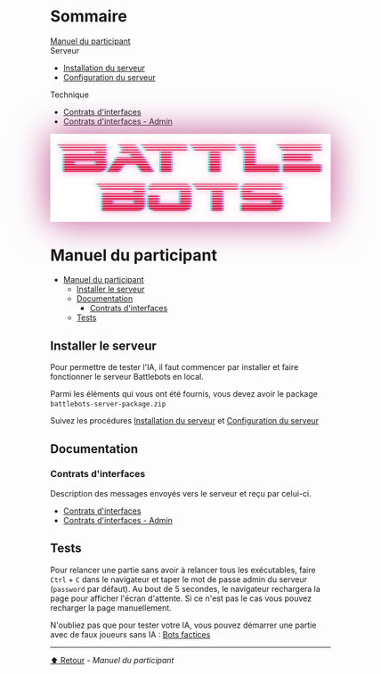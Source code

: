 <link rel="stylesheet" type="text/css" href="style/style.css">

<!-- Side navigation -->
<div class="sidebar">
  <h1>Sommaire</h1>
  
  <a href="Manuel%20du%20participant.html">Manuel du participant</a>
  <br/>
  <span>Serveur</span>
  <ul>
    <li><a href="serveur/Installation%20du%20serveur.html">Installation du serveur</a></li>
    <li><a href="serveur/Configuration%20du%20serveur.html">Configuration du serveur</a></li>
  </ul>
  <span>Technique</span>
  <ul>
    <li><a href="tech/Contrats%20d'interfaces.html">Contrats d'interfaces</a></li>
    <li><a href="tech/Contrats%20d'interfaces%20-%20Admin.html">Contrats d'interfaces - Admin</a></li>
  </ul>
</div>

<!-- Page content -->
<div class="main">

<center><img src="img/logo.png" style="max-height: 30vh; filter: drop-shadow(0 0 2rem #c05090);"></center>

# Manuel du participant

- [Manuel du participant](#manuel-du-participant)
  - [Installer le serveur](#installer-le-serveur)
  - [Documentation](#documentation)
    - [Contrats d'interfaces](#contrats-dinterfaces)
  - [Tests](#tests)


## Installer le serveur

Pour permettre de tester l'IA, il faut commencer par installer et faire fonctionner le serveur Battlebots en local.

Parmi les éléments qui vous ont été fournis, vous devez avoir le package `battlebots-server-package.zip`

Suivez les procédures [Installation du serveur](serveur/Installation%20du%20serveur.html) et [Configuration du serveur](serveur/Configuration%20du%20serveur.html)


## Documentation

### Contrats d'interfaces

Description des messages envoyés vers le serveur et reçu par celui-ci.

- [Contrats d'interfaces](tech/Contrats%20d'interfaces.html)
- [Contrats d'interfaces - Admin](tech/Contrats%20d'interfaces%20-%20Admin.html)

## Tests

Pour relancer une partie sans avoir à relancer tous les exécutables, faire `Ctrl` + `C` dans le navigateur et taper le mot de passe admin du serveur (`password` par défaut).  Au bout de 5 secondes, le navigateur rechargera la page pour afficher l'écran d'attente. Si ce n'est pas le cas vous pouvez recharger la page manuellement.

N'oubliez pas que pour tester votre IA, vous pouvez démarrer une partie avec de faux joueurs sans IA : [Bots factices](serveur/Configuration%20du%20serveur.html#bots-factices)

---

[⬆️ Retour](#top) - _Manuel du participant_

</div>
